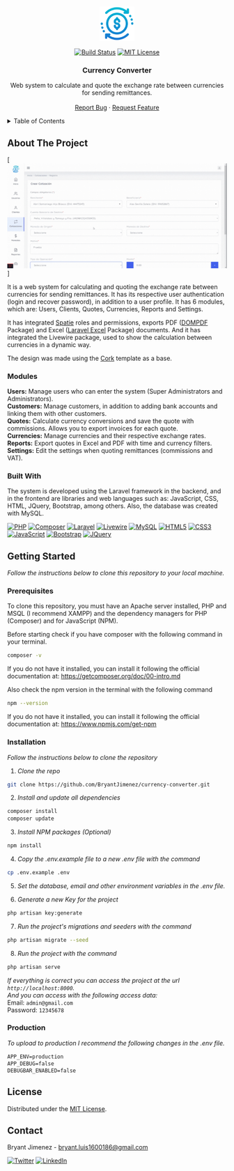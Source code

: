<!-- PROJECT LOGO -->
<br />
<div align="center">
  <a href="https://github.com/BryantJimenez/currency-converter">
    <img src="public/admins/img/logo.png" alt="Logo" width="80" height="80">
  </a>
  <br />
  <p align="center">

[![Build Status][build-shield]][build-url]
[![MIT License][license-shield]][license-url]
  
  </p>

  <h3 align="center">Currency Converter</h3>

  <p align="center">
    Web system to calculate and quote the exchange rate between currencies for sending remittances.
    <br />
    <br />
    <a href="https://github.com/BryantJimenez/currency-converter/issues">Report Bug</a>
    ·
    <a href="https://github.com/BryantJimenez/currency-converter/issues">Request Feature</a>
  </p>
</div>



<!-- TABLE OF CONTENTS -->
<details>
  <summary>Table of Contents</summary>
  <ol>
    <li>
      <a href="#about-the-project">About The Project</a>
      <ul>
        <li><a href="#modules">Modules</a></li>
        <li><a href="#built-with">Built With</a></li>
      </ul>
    </li>
    <li>
      <a href="#getting-started">Getting Started</a>
      <ul>
        <li><a href="#prerequisites">Prerequisites</a></li>
        <li><a href="#installation">Installation</a></li>
        <li><a href="#production">Production</a></li>
      </ul>
    </li>
    <li><a href="#license">License</a></li>
    <li><a href="#contact">Contact</a></li>
  </ol>
</details>



<!-- ABOUT THE PROJECT -->
## About The Project

[![Currency Converter GIF][product-gif]]

It is a web system for calculating and quoting the exchange rate between currencies for sending remittances. It has its respective user authentication (login and recover password), in addition to a user profile. It has 6 modules, which are: Users, Clients, Quotes, Currencies, Reports and Settings.

It has integrated [Spatie](https://spatie.be/docs/laravel-permission/v5/introduction) roles and permissions, exports PDF ([DOMPDF](https://github.com/barryvdh/laravel-dompdf) Package) and Excel ([Laravel Excel](https://laravel-excel.com) Package) documents. And it has integrated the Livewire package, used to show the calculation between currencies in a dynamic way.

The design was made using the [Cork](https://themeforest.net/item/cork-responsive-admin-dashboard-template/25582188?gclid=Cj0KCQiA_bieBhDSARIsADU4zLdCnT8rmjuLKjAok-LtD56h79QvisNP2KhXleWWZGPU_jpzBkxeC7EaAtwEEALw_wcB) template as a base.



### Modules

**Users:** Manage users who can enter the system (Super Administrators and Administrators).
<br />
**Customers:** Manage customers, in addition to adding bank accounts and linking them with other customers.
<br />
**Quotes:** Calculate currency conversions and save the quote with commissions. Allows you to export invoices for each quote.
<br />
**Currencies:** Manage currencies and their respective exchange rates.
<br />
**Reports:** Export quotes in Excel and PDF with time and currency filters.
<br />
**Settings:** Edit the settings when quoting remittances (commissions and VAT).



### Built With

The system is developed using the Laravel framework in the backend, and in the frontend are libraries and web languages such as: JavaScript, CSS, HTML, JQuery, Bootstrap, among others. Also, the database was created with MySQL.

[![PHP][php]][php-url]
[![Composer][composer]][composer-url]
[![Laravel][laravel]][laravel-url]
[![Livewire][livewire]][livewire-url]
[![MySQL][mysql]][mysql-url]
[![HTML5][html5]][html5-url]
[![CSS3][css3]][css3-url]
[![JavaScript][javascript]][javascript-url]
[![Bootstrap][bootstrap]][bootstrap-url]
[![JQuery][jquery]][jquery-url]



<!-- GETTING STARTED -->
## Getting Started

_Follow the instructions below to clone this repository to your local machine._

### Prerequisites

To clone this repository, you must have an Apache server installed, PHP and MSQL (I recommend XAMPP) and the dependency managers for PHP (Composer) and for JavaScript (NPM).

Before starting check if you have composer with the following command in your terminal.
```sh
composer -v
```
If you do not have it installed, you can install it following the official documentation at:
https://getcomposer.org/doc/00-intro.md

Also check the npm version in the terminal with the following command
```sh
npm --version
```
If you do not have it installed, you can install it following the official documentation at:
https://www.npmjs.com/get-npm



### Installation

_Follow the instructions below to clone the repository_

1. _Clone the repo_

```sh
git clone https://github.com/BryantJimenez/currency-converter.git
```

2. _Install and update all dependencies_

```sh
composer install
composer update
```

3. _Install NPM packages (Optional)_

```sh
npm install
```

4. _Copy the .env.example file to a new .env file with the command_

```sh
cp .env.example .env
```

5. _Set the database, email and other environment variables in the .env file._

6. _Generate a new Key for the project_

```sh
php artisan key:generate
```

7. _Run the project's migrations and seeders with the command_

```sh
php artisan migrate --seed
```

8. _Run the project with the command_

```sh
php artisan serve
```

_If everything is correct you can access the project at the url `http://localhost:8000`._
<br />
_And you can access with the following access data:_
<br />
Email: `admin@gmail.com`
<br />
Password: `12345678`



### Production

_To upload to production I recommend the following changes in the .env file._

```
APP_ENV=production
APP_DEBUG=false
DEBUGBAR_ENABLED=false
```



<!-- LICENSE -->
## License

Distributed under the [MIT License](https://opensource.org/licenses/MIT).



<!-- CONTACT -->
## Contact

Bryant Jimenez - bryant.luis1600186@gmail.com

[![Twitter][twitter-shield]][twitter-url]
[![LinkedIn][linkedin-shield]][linkedin-url]



<!-- MARKDOWN LINKS & IMAGES -->
<!-- https://www.markdownguide.org/basic-syntax/#reference-style-links -->

[build-shield]: https://img.shields.io/badge/Build-Finished-97ca00?style=for-the-badge
[build-url]: https://github.com/BryantJimenez/currency-converter
[license-shield]: https://img.shields.io/badge/License-MIT-97ca00?style=for-the-badge
[license-url]: https://opensource.org/licenses/MIT

[product-gif]: public/admins/readme/about.gif

[laravel]: https://img.shields.io/badge/Laravel-FF2D20?style=for-the-badge&logo=laravel&logoColor=white
[laravel-url]: https://laravel.com
[bootstrap]: https://img.shields.io/badge/Bootstrap-563D7C?style=for-the-badge&logo=bootstrap&logoColor=white
[bootstrap-url]: https://getbootstrap.com
[jquery]: https://img.shields.io/badge/jQuery-0769AD?style=for-the-badge&logo=jquery&logoColor=white
[jquery-url]: https://jquery.com
[composer]: https://img.shields.io/badge/Composer-885630?style=for-the-badge&logo=Composer&logoColor=white
[composer-url]: https://getcomposer.org
[html5]: https://img.shields.io/badge/HTML5-E34F26?style=for-the-badge&logo=html5&logoColor=white
[html5-url]: https://developer.mozilla.org/es/docs/Glossary/HTML5
[mysql]: https://img.shields.io/badge/MySQL-005C84?style=for-the-badge&logo=mysql&logoColor=white
[mysql-url]: https://www.mysql.com
[css3]: https://img.shields.io/badge/CSS3-1572B6?style=for-the-badge&logo=css3&logoColor=white
[css3-url]: https://developer.mozilla.org/es/docs/Web/CSS
[javascript]: https://img.shields.io/badge/JavaScript-F7DF1E?style=for-the-badge&logo=javascript&logoColor=white
[javascript-url]: https://developer.mozilla.org/es/docs/Web/JavaScript
[livewire]: https://img.shields.io/badge/Livewire-4E56A6?style=for-the-badge&logo=livewire&logoColor=white
[livewire-url]: https://laravel-livewire.com
[php]: https://img.shields.io/badge/PHP-777BB4?style=for-the-badge&logo=php&logoColor=white
[php-url]: https://www.php.net/manual/es/intro-whatis.php

[twitter-shield]: https://img.shields.io/badge/Twitter-@bryantluis1-1DA1F2.svg?style=for-the-badge&logo=twitter
[twitter-url]: https://twitter.com/bryantluis1
[linkedin-shield]: https://img.shields.io/badge/-LinkedIn-black.svg?style=for-the-badge&logo=linkedin&colorB=0A66C2
[linkedin-url]: https://linkedin.com/in/bryant-jimenez-reyes
